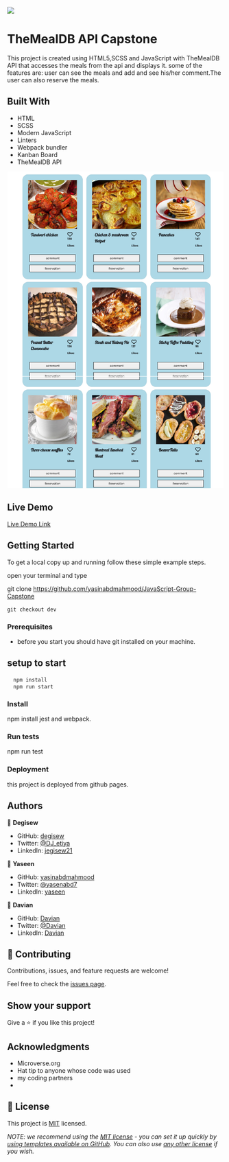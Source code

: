 ![](https://img.shields.io/badge/Microverse-blueviolet)

# TheMealDB API Capstone
This project is created using HTML5,SCSS and JavaScript with TheMealDB API that accesses the meals from the api and displays it. some of the features are: user can see the meals and add and see his/her comment.The user can also reserve the meals. 


## Built With

- HTML
- SCSS
- Modern JavaScript
- Linters
- Webpack bundler
- Kanban Board
- TheMealDB API

![](https://github.com/yasinabdmahmood/JavaScript-Group-Capstone/blob/dev/screen.png)
## Live Demo 

[Live Demo Link](https://yasinabdmahmood.github.io/JavaScript-Group-Capstone/dist/)


## Getting Started

To get a local copy up and running follow these simple example steps.

open your terminal and type

 git clone <URL> https://github.com/yasinabdmahmood/JavaScript-Group-Capstone
    
    git checkout dev

### Prerequisites
- before you start you should have git installed on your machine. 
## setup to start
      npm install
      npm run start
### Install
 npm install jest and webpack.
### Run tests
npm run test

### Deployment
this project is deployed from github pages.

## Authors

👤 **Degisew**
- GitHub: [degisew](https://github.com/degisew)
- Twitter: [@DJ_etiya](https://twitter.com/Degisew-mengist)
- LinkedIn: [jegisew21](https://www.linkedin.com/in/degisew-mengist-003298802)

🤵 **Yaseen**

- GitHub: [yasinabdmahmood](https://yasinabdmahmood.github.io/)
- Twitter: [@yasenabd7](https://twitter.com/yasinabdmahmood)
- LinkedIn: [yaseen](https://www.linkedin.com/in/yaseen-abd-alwahid-604968232)

🤵 **Davian**

- GitHub: [Davian](https://Dadadon.github.io/)
- Twitter: [@Davian](https://twitter.com/Dadadon)
- LinkedIn: [Davian](https://www.linkedin.com/in/yaseen-abd-alwahid-604968232)

## 🤝 Contributing 

Contributions, issues, and feature requests are welcome!

Feel free to check the [issues page](../../issues/).

## Show your support

Give a ⭐️ if you like this project!

## Acknowledgments
- Microverse.org
- Hat tip to anyone whose code was used
- my coding partners
- 

## 📝 License

This project is [MIT](./LICENSE) licensed.

_NOTE: we recommend using the [MIT license](https://choosealicense.com/licenses/mit/) - you can set it up quickly by [using templates available on GitHub](https://docs.github.com/en/communities/setting-up-your-project-for-healthy-contributions/adding-a-license-to-a-repository). You can also use [any other license](https://choosealicense.com/licenses/) if you wish._
